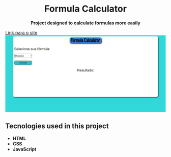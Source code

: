  <h1 align="center"> Formula Calculator </h1>
 <p align="center"> <strong>Project designed to calculate formulas more easily</strong> </p>
 <a href="https://quizzical-mcclintock-61e0ec.netlify.app/"> Link para o site </a>
 <img  src="print-site.jpg" alt="print do site">
 <br>
<h2>Tecnologies used in this project </h2>
<ul>
 <li><strong> HTML <strong></li>
 <li><strong> CSS <strong></li>
 <li><strong> JavaScript <strong></li>
<ul>

